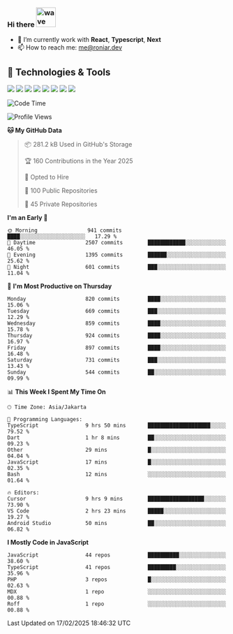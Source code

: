 ### Hi there <img src="https://i.ibb.co/q0Hx1KK/wave.gif" alt="wave" width="45px">

- 🌱 I’m currently work with **React**, **Typescript**, **Next**
- 📫 How to reach me: me@roniar.dev

## 🔧 Technologies & Tools

![](https://img.shields.io/badge/OS-Linux-informational?style=flat&logo=linux&logoColor=white&color=2bbc8a)
![](https://img.shields.io/badge/OS-Windows-informational?style=flat&logo=windows&logoColor=white&color=2bbc8a)
![](https://img.shields.io/badge/Code-JavaScript-informational?style=flat&logo=javascript&logoColor=white&color=2bbc8a)
![](https://img.shields.io/badge/Code-Golang-informational?style=flat&logo=go&logoColor=white&color=2bbc8a)
![](https://img.shields.io/badge/Code-React-informational?style=flat&logo=react&logoColor=white&color=2bbc8a)
![](https://img.shields.io/badge/Code-Next-informational?style=flat&logo=next.js&logoColor=white&color=2bbc8a)
![](https://img.shields.io/badge/Shell-Bash-informational?style=flat&logo=gnu-bash&logoColor=white&color=2bbc8a)
![](https://img.shields.io/badge/Tools-Docker-informational?style=flat&logo=docker&logoColor=white&color=2bbc8a)

<!--START_SECTION:waka-->
![Code Time](http://img.shields.io/badge/Code%20Time-2%2C329%20hrs%2058%20mins-blue)

![Profile Views](http://img.shields.io/badge/Profile%20Views-0-blue)

**🐱 My GitHub Data** 

> 📦 281.2 kB Used in GitHub's Storage 
 > 
> 🏆 160 Contributions in the Year 2025
 > 
> 💼 Opted to Hire
 > 
> 📜 100 Public Repositories 
 > 
> 🔑 45 Private Repositories 
 > 
**I'm an Early 🐤** 

```text
🌞 Morning                941 commits         ████░░░░░░░░░░░░░░░░░░░░░   17.29 % 
🌆 Daytime                2507 commits        ████████████░░░░░░░░░░░░░   46.05 % 
🌃 Evening                1395 commits        ██████░░░░░░░░░░░░░░░░░░░   25.62 % 
🌙 Night                  601 commits         ███░░░░░░░░░░░░░░░░░░░░░░   11.04 % 
```
📅 **I'm Most Productive on Thursday** 

```text
Monday                   820 commits         ████░░░░░░░░░░░░░░░░░░░░░   15.06 % 
Tuesday                  669 commits         ███░░░░░░░░░░░░░░░░░░░░░░   12.29 % 
Wednesday                859 commits         ████░░░░░░░░░░░░░░░░░░░░░   15.78 % 
Thursday                 924 commits         ████░░░░░░░░░░░░░░░░░░░░░   16.97 % 
Friday                   897 commits         ████░░░░░░░░░░░░░░░░░░░░░   16.48 % 
Saturday                 731 commits         ███░░░░░░░░░░░░░░░░░░░░░░   13.43 % 
Sunday                   544 commits         ██░░░░░░░░░░░░░░░░░░░░░░░   09.99 % 
```


📊 **This Week I Spent My Time On** 

```text
🕑︎ Time Zone: Asia/Jakarta

💬 Programming Languages: 
TypeScript               9 hrs 50 mins       ████████████████████░░░░░   79.52 % 
Dart                     1 hr 8 mins         ██░░░░░░░░░░░░░░░░░░░░░░░   09.23 % 
Other                    29 mins             █░░░░░░░░░░░░░░░░░░░░░░░░   04.04 % 
JavaScript               17 mins             █░░░░░░░░░░░░░░░░░░░░░░░░   02.35 % 
Bash                     12 mins             ░░░░░░░░░░░░░░░░░░░░░░░░░   01.64 % 

🔥 Editors: 
Cursor                   9 hrs 9 mins        ██████████████████░░░░░░░   73.90 % 
VS Code                  2 hrs 23 mins       █████░░░░░░░░░░░░░░░░░░░░   19.27 % 
Android Studio           50 mins             ██░░░░░░░░░░░░░░░░░░░░░░░   06.82 % 
```

**I Mostly Code in JavaScript** 

```text
JavaScript               44 repos            ██████████░░░░░░░░░░░░░░░   38.60 % 
TypeScript               41 repos            █████████░░░░░░░░░░░░░░░░   35.96 % 
PHP                      3 repos             █░░░░░░░░░░░░░░░░░░░░░░░░   02.63 % 
MDX                      1 repo              ░░░░░░░░░░░░░░░░░░░░░░░░░   00.88 % 
Roff                     1 repo              ░░░░░░░░░░░░░░░░░░░░░░░░░   00.88 % 
```




 Last Updated on 17/02/2025 18:46:32 UTC
<!--END_SECTION:waka-->
